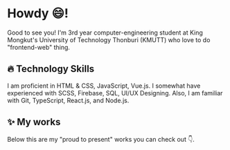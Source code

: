# Howdy 😄!

Good to see you! I'm 3rd year computer-engineering student at King Mongkut's University of Technology Thonburi (KMUTT) who love to do "frontend-web" thing.

## 🔥 Technology Skills

I am proficient in HTML & CSS, JavaScript, Vue.js. I somewhat have experienced with SCSS, Firebase, SQL, UI/UX Designing. Also, I am familiar with Git, TypeScript, React.js, and Node.js.

## ✨ My works

Below this are my "proud to present" works you can check out 👇.
